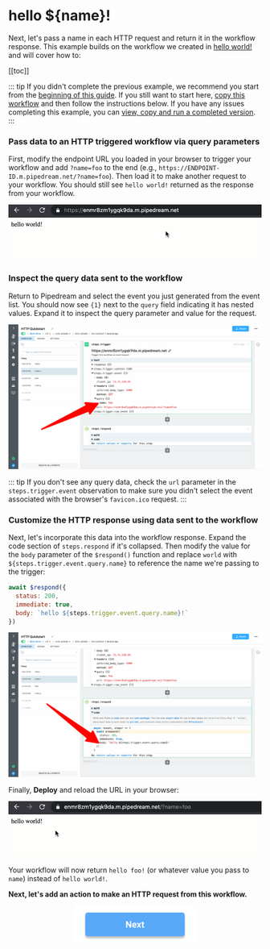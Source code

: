 # hello ${name}!

Next, let's pass a name in each HTTP request and return it in the workflow response. This example builds on the workflow we created in [hello world!](/quickstart/hello-world/) and will cover how to:

[[toc]]

::: tip
If you didn't complete the previous example, we recommend you start from the [beginning of this guide](/quickstart/). If you still want to start here, [copy this workflow](https://pipedream.com/@gettingstarted/quickstart-hello-world-p_2gCWpmk/) and then follow the instructions below. If you have any issues completing this example, you can [view, copy and run a completed version](https://pipedream.com/@gettingstarted/quickstart-hello-name-p_WxCqxbR).
:::

### Pass data to an HTTP triggered workflow via query parameters

First, modify the endpoint URL you loaded in your browser to trigger your workflow and add `?name=foo` to the end (e.g., `https://ENDPOINT-ID.m.pipedream.net/?name=foo`). Then load it to make another request to your workflow. You should still see `hello world!` returned as the response from your workflow.

![name-foo](./images/name-foo.gif)

### Inspect the query data sent to the workflow

Return to Pipedream and select the event you just generated from the event list. You should now see `{1}` next to the `query` field indicating it has nested values. Expand it to inspect the query parameter and value for the request. 

![image-20210525170616605](./images/image-20210525170616605.png)

::: tip
If you don't see any query data, check the `url` parameter in the `steps.trigger.event` observation to make sure you didn't select the event associated with the browser's `favicon.ico` request.
:::

### Customize the HTTP response using data sent to the workflow

Next, let's incorporate this data into the workflow response. Expand the code section of `steps.respond` if it's collapsed. Then modify the value for the `body` parameter of the `$respond()` function and replace `world` with `${steps.trigger.event.query.name}` to reference the name we're passing to the trigger:

```javascript
await $respond({
  status: 200,
  immediate: true,
  body: `hello ${steps.trigger.event.query.name}!`
})
```

![image-20210525170745094](./images/image-20210525170745094.png)

Finally, **Deploy** and reload the URL in your browser:

![hello-name](./images/hello-name.gif)

Your workflow will now return `hello foo!` (or whatever value you pass to `name`) instead of `hello world!`.

**Next, let's add an action to make an HTTP request from this workflow.**

<p style="text-align:center;">
<a href="/quickstart/make-http-request/"><img src="../next.png"></a>
</p>